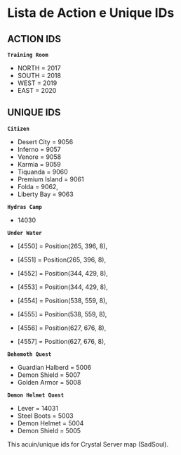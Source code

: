 # Lista de Action e Unique IDs

## ACTION IDS
**`Training Room`**

* NORTH = 2017 
* SOUTH = 2018
* WEST = 2019
* EAST = 2020

## UNIQUE IDS
**`Citizen`**
* Desert City = 9056
* Inferno = 9057
* Venore = 9058
* Karmia = 9059
* Tiquanda = 9060
* Premium Island = 9061
* Folda = 9062,
* Liberty Bay = 9063

**`Hydras Camp`**
 * 14030

**`Under Water`**

* [4550] = Position(265, 396, 8),
* [4551] = Position(265, 396, 8),

* [4552] = Position(344, 429, 8),
* [4553] = Position(344, 429, 8),

* [4554] = Position(538, 559, 8),
* [4555] = Position(538, 559, 8),

* [4556] = Position(627, 676, 8),
* [4557] = Position(627, 676, 8),


**`Behemoth Quest`**
* Guardian Halberd = 5006
* Demon Shield = 5007
* Golden Armor = 5008

**`Demon Helmet Quest`**
* Lever = 14031
* Steel Boots = 5003
* Demon Helmet = 5004
* Demon Shield = 5005

This acuin/unique ids for  Crystal Server map (SadSoul).
